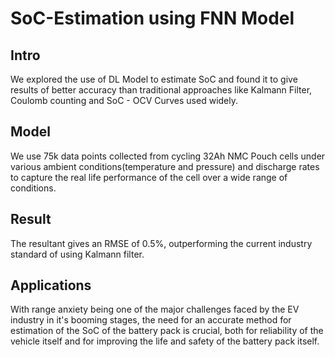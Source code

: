 # SoC-Estimation using FNN Model

## Intro

We explored the use of DL Model to estimate SoC and found it to give results of better accuracy than traditional approaches like Kalmann Filter, Coulomb counting and SoC - OCV Curves used widely.

## Model

We use 75k data points collected from cycling 32Ah NMC Pouch cells under various ambient conditions(temperature and pressure) and discharge rates to capture the real life performance of the cell over a wide range of conditions.

## Result

The resultant gives an RMSE of 0.5%, outperforming the current industry standard of using Kalmann filter.

## Applications

With range anxiety being one of the major challenges faced by the EV industry in it's booming stages, the need for an accurate method for estimation of the SoC of the battery pack is crucial, both for reliability of the vehicle itself and for improving the life and safety of the battery pack itself.
